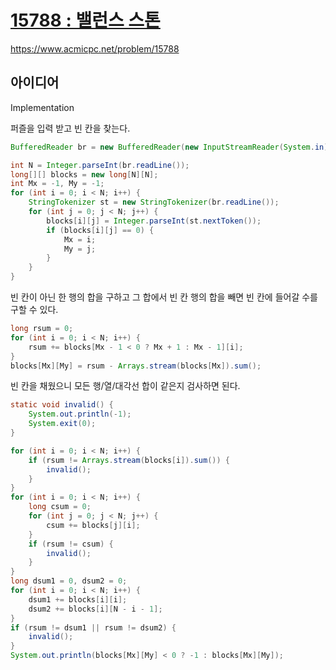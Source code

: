 # [15788 : 밸런스 스톤](https://www.acmicpc.net/problem/15788)
https://www.acmicpc.net/problem/15788

## 아이디어
Implementation

퍼즐을 입력 받고 빈 칸을 찾는다.
```java
BufferedReader br = new BufferedReader(new InputStreamReader(System.in));

int N = Integer.parseInt(br.readLine());
long[][] blocks = new long[N][N];
int Mx = -1, My = -1;
for (int i = 0; i < N; i++) {
    StringTokenizer st = new StringTokenizer(br.readLine());
    for (int j = 0; j < N; j++) {
        blocks[i][j] = Integer.parseInt(st.nextToken());
        if (blocks[i][j] == 0) {
            Mx = i;
            My = j;
        }
    }
}
```

빈 칸이 아닌 한 행의 합을 구하고 그 합에서 빈 칸 행의 합을 빼면 빈 칸에 들어갈 수를 구할 수 있다.
```java
long rsum = 0;
for (int i = 0; i < N; i++) {
    rsum += blocks[Mx - 1 < 0 ? Mx + 1 : Mx - 1][i];
}
blocks[Mx][My] = rsum - Arrays.stream(blocks[Mx]).sum();
```

빈 칸을 채웠으니 모든 행/열/대각선 합이 같은지 검사하면 된다.
```java
static void invalid() {
    System.out.println(-1);
    System.exit(0);
}

for (int i = 0; i < N; i++) {
    if (rsum != Arrays.stream(blocks[i]).sum()) {
        invalid();
    }
}
for (int i = 0; i < N; i++) {
    long csum = 0;
    for (int j = 0; j < N; j++) {
        csum += blocks[j][i];
    }
    if (rsum != csum) {
        invalid();
    }
}
long dsum1 = 0, dsum2 = 0;
for (int i = 0; i < N; i++) {
    dsum1 += blocks[i][i];
    dsum2 += blocks[i][N - i - 1];
}
if (rsum != dsum1 || rsum != dsum2) {
    invalid();
}
System.out.println(blocks[Mx][My] < 0 ? -1 : blocks[Mx][My]);
```